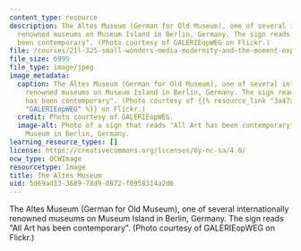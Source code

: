 ```yaml
---
content_type: resource
description: The Altes Museum (German for Old Museum), one of several internationally
  renowned museums on Museum Island in Berlin, Germany. The sign reads "All Art has
  been contemporary". (Photo courtesy of GALERIEopWEG on Flickr.)
file: /courses/21l-325-small-wonders-media-modernity-and-the-moment-experiments-in-time-fall-2010/5d69ad13368978d90872f0958314a2d6_21l-325f10-th.jpg
file_size: 6995
file_type: image/jpeg
image_metadata:
  caption: The Altes Museum (German for Old Museum), one of several internationally
    renowned museums on Museum Island in Berlin, Germany. The sign reads "All Art
    has been contemporary". (Photo courtesy of {{% resource_link "3a47a8cd-d2d7-4e46-88e6-f72ea806a2ed"
    "GALERIEopWEG" %}} on Flickr.)
  credit: Photo courtesy of GALERIEopWEG.
  image-alt: Photo of a sign that reads "All Art has been contemporary" over the Altes
    Museum in Berlin, Germany.
learning_resource_types: []
license: https://creativecommons.org/licenses/by-nc-sa/4.0/
ocw_type: OCWImage
resourcetype: Image
title: The Altes Museum
uid: 5d69ad13-3689-78d9-0872-f0958314a2d6
---
```

The Altes Museum (German for Old Museum), one of several internationally renowned museums on Museum Island in Berlin, Germany. The sign reads "All Art has been contemporary". (Photo courtesy of GALERIEopWEG on Flickr.)